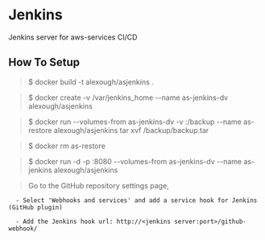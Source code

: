 
# Jenkins

Jenkins server for aws-services CI/CD


## How To Setup

  > $ docker build -t alexough/asjenkins .

  > $ docker create -v /var/jenkins_home --name as-jenkins-dv alexough/asjenkins

  > $ docker run --volumes-from as-jenkins-dv -v <folder that has backup tar file in this host>:/backup --name as-restore alexough/asjenkins tar xvf /backup/backup.tar

  > $ docker rm as-restore

  > $ docker run -d -p <port in this host>:8080 --volumes-from as-jenkins-dv --name as-jenkins alexough/asjenkins

  > Go to the GitHub repository settings page,

      - Select 'Webhooks and services' and add a service hook for Jenkins (GitHub plugin)

      - Add the Jenkins hook url: http://<jenkins server:port>/github-webhook/
